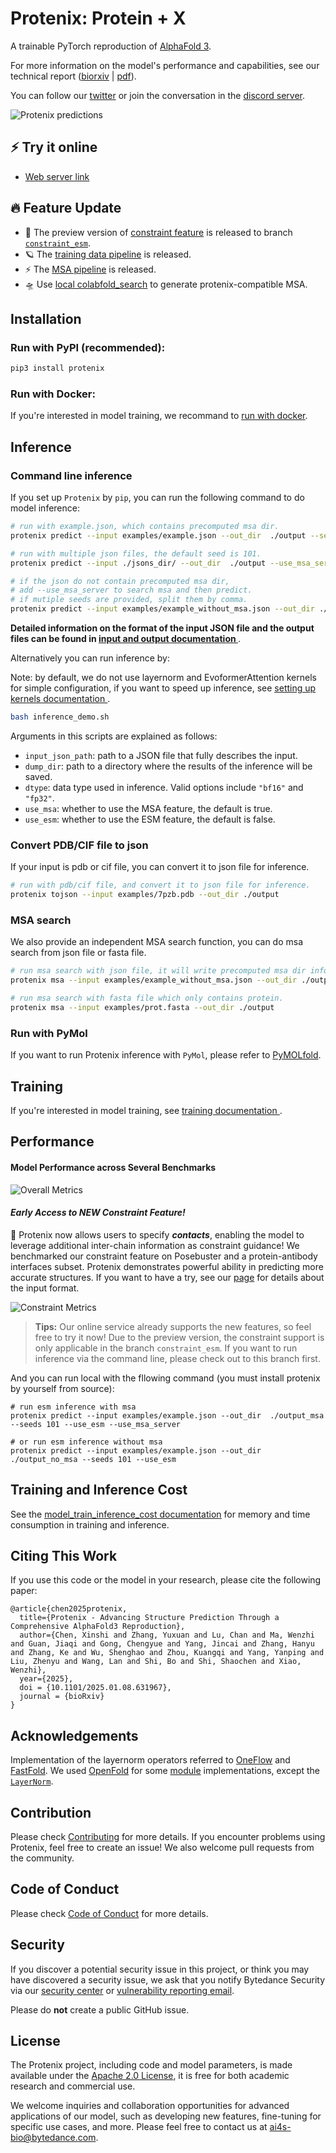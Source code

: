# Protenix: Protein + X

A trainable PyTorch reproduction of [AlphaFold 3](https://www.nature.com/articles/s41586-024-07487-w).

For more information on the model's performance and capabilities, see our technical report ([biorxiv](https://www.biorxiv.org/content/10.1101/2025.01.08.631967v1) | [pdf](Protenix_Technical_Report.pdf)). 

You can follow our [twitter](https://x.com/ai4s_protenix) or join the conversation in the [discord server](https://discord.gg/8ZMWy89aMf).

![Protenix predictions](assets/protenix_predictions.gif)

## ⚡ Try it online
- [Web server link](http://101.126.11.40:8000/) 


## 🔥 Feature Update
* 🚀 The preview version of [constraint feature](./README.md#early-access-to-new-constraint-feature) is released to branch [`constraint_esm`](https://github.com/bytedance/Protenix/tree/constraint_esm).
* 🪐 The [training data pipeline](./docs/prepare_training_data.md) is released. 
* ⚡️  The [MSA pipeline](./docs/msa_pipeline.md) is released.
* 🛸 Use [local colabfold_search](./docs/colabfold_compatiable_msa.md) to generate protenix-compatible MSA.

## Installation

### Run with PyPI (recommended):

```bash
pip3 install protenix
```
### Run with Docker:

If you're interested in model training, we recommand to [<u> run with docker</u>](docs/docker_installation.md).

## Inference

### Command line inference

If you set up `Protenix` by `pip`, you can run the following command to do model inference:

```bash
# run with example.json, which contains precomputed msa dir.
protenix predict --input examples/example.json --out_dir  ./output --seeds 101 --use_msa_server

# run with multiple json files, the default seed is 101.
protenix predict --input ./jsons_dir/ --out_dir  ./output --use_msa_server

# if the json do not contain precomputed msa dir, 
# add --use_msa_server to search msa and then predict.
# if mutiple seeds are provided, split them by comma.
protenix predict --input examples/example_without_msa.json --out_dir ./output --seeds 101,102 --use_msa_server
```

**Detailed information on the format of the input JSON file and the output files can be found in [<u> input and output documentation </u>](docs/infer_json_format.md)**.

Alternatively you can run inference by:

Note: by default, we do not use layernorm and EvoformerAttention kernels for simple configuration, if you want to speed up inference, see [<u> setting up kernels documentation </u>](docs/kernels.md).

```bash
bash inference_demo.sh
```

Arguments in this scripts are explained as follows:

* `input_json_path`: path to a JSON file that fully describes the input.
* `dump_dir`: path to a directory where the results of the inference will be saved. 
* `dtype`: data type used in inference. Valid options include `"bf16"` and `"fp32"`. 
* `use_msa`: whether to use the MSA feature, the default is true.
* `use_esm`: whether to use the ESM feature, the default is false.


### Convert PDB/CIF file to json

If your input is pdb or cif file, you can convert it to json file for inference.
```bash
# run with pdb/cif file, and convert it to json file for inference.
protenix tojson --input examples/7pzb.pdb --out_dir ./output
```


### MSA search
We also provide an independent MSA search function, you can do msa search from json file or fasta file.
```bash
# run msa search with json file, it will write precomputed msa dir info to a new json file.
protenix msa --input examples/example_without_msa.json --out_dir ./output

# run msa search with fasta file which only contains protein.
protenix msa --input examples/prot.fasta --out_dir ./output
```

### Run with PyMol

If you want to run Protenix inference with `PyMol`, please refer to [PyMOLfold](https://github.com/colbyford/PyMOLfold).

## Training
If you're interested in model training, see [<u> training documentation </u>](docs/training.md).

## Performance
#### **Model Performance across Several Benchmarks**
![Overall Metrics](assets/overall_metrics.png)

#### ***Early Access to NEW Constraint Feature!***

🎉 Protenix now allows users to specify ***contacts***, enabling the model to leverage additional inter-chain information as constraint guidance! We benchmarked our constraint feature on Posebuster and a protein-antibody interfaces subset. Protenix demonstrates powerful ability in predicting more accurate structures. If you want to have a try, see our [page](docs/infer_json_format.md#constraint) for details about the input format.

![Constraint Metrics](assets/constraint_metrics.png)

> **Tips:** Our online service already supports the new features, so feel free to try it now! Due to the preview version, the constraint support is only applicable in the branch `constraint_esm`. If you want to run inference via the command line, please check out to this branch first.

And you can run local with the fllowing command (you must install protenix by yourself from source):
```
# run esm inference with msa
protenix predict --input examples/example.json --out_dir  ./output_msa --seeds 101 --use_esm --use_msa_server

# or run esm inference without msa
protenix predict --input examples/example.json --out_dir  ./output_no_msa --seeds 101 --use_esm
```

## Training and Inference Cost

See the [<u>model_train_inference_cost documentation</u>](docs/model_train_inference_cost.md) for memory and time consumption in training and inference.


## Citing This Work

If you use this code or the model in your research, please cite the following paper:

```
@article{chen2025protenix,
  title={Protenix - Advancing Structure Prediction Through a Comprehensive AlphaFold3 Reproduction},
  author={Chen, Xinshi and Zhang, Yuxuan and Lu, Chan and Ma, Wenzhi and Guan, Jiaqi and Gong, Chengyue and Yang, Jincai and Zhang, Hanyu and Zhang, Ke and Wu, Shenghao and Zhou, Kuangqi and Yang, Yanping and Liu, Zhenyu and Wang, Lan and Shi, Bo and Shi, Shaochen and Xiao, Wenzhi},
  year={2025},
  doi = {10.1101/2025.01.08.631967},
  journal = {bioRxiv}
}
```


## Acknowledgements

Implementation of the layernorm operators referred to [OneFlow](https://github.com/Oneflow-Inc/oneflow) and [FastFold](https://github.com/hpcaitech/FastFold). We used [OpenFold](https://github.com/aqlaboratory/openfold) for some [module](protenix/openfold_local/) implementations, except the [`LayerNorm`](protenix/model/layer_norm/).


## Contribution

Please check [Contributing](CONTRIBUTING.md) for more details. If you encounter problems using Protenix, feel free to create an issue! We also welcome pull requests from the community.

## Code of Conduct

Please check [Code of Conduct](CODE_OF_CONDUCT.md) for more details.

## Security

If you discover a potential security issue in this project, or think you may
have discovered a security issue, we ask that you notify Bytedance Security via our [security center](https://security.bytedance.com/src) or [vulnerability reporting email](sec@bytedance.com).

Please do **not** create a public GitHub issue.

## License

The Protenix project, including code and model parameters, is made available under the [Apache 2.0 License](./LICENSE), it is free for both academic research and commercial use.

We welcome inquiries and collaboration opportunities for advanced applications of our model, such as developing new features, fine-tuning for specific use cases, and more. Please feel free to contact us at ai4s-bio@bytedance.com.
